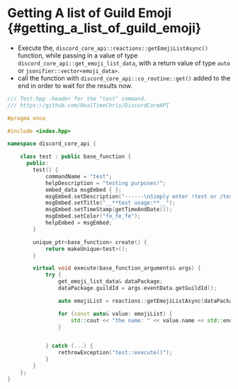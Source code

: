 Getting A list of Guild Emoji {#getting_a_list_of_guild_emoji}
============
- Execute the, `discord_core_api::reactions::getEmojiListAsync()` function, while passing in a value of type `discord_core_api::get_emoji_list_data`, with a return value of type `auto` or `jsonifier::vector<emoji_data>`.
- call the function with `discord_core_api::co_routine::get()` added to the end in order to wait for the results now.

```cpp
/// Test.hpp -header for the "test" command.
/// https://github.com/RealTimeChris/DiscordCoreAPI

#pragma once

#include <index.hpp>

namespace discord_core_api {

	class test : public base_function {
	  public:
		test() {
			commandName = "test";
			helpDescription = "testing purposes!";
			embed_data msgEmbed { };
			msgEmbed.setDescription("------\nSimply enter !test or /test!\n------");
			msgEmbed.setTitle("__**test usage:**__");
			msgEmbed.setTimeStamp(getTimeAndDate());
			msgEmbed.setColor("fe_fe_fe");
			helpEmbed = msgEmbed;
		}

		unique_ptr<base_function> create() {
			return makeUnique<test>();
		}

		virtual void execute(base_function_arguments& args) {
			try {
				get_emoji_list_data& dataPackage;
				dataPackage.guildId = args.eventData.getGuildId();

				auto emojiList = reactions::getEmojiListAsync(dataPackage).get();

				for (const auto& value: emojiList) {
					std::cout << "the name: " << value.name << std::endl;
				}


			} catch (...) {
				rethrowException("test::execute()");
			}
		}
	};
}
```

